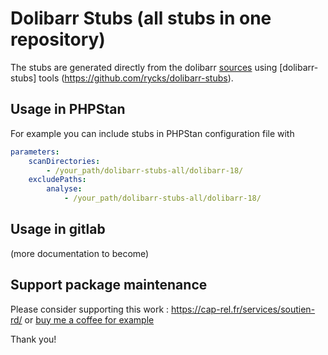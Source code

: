 # Dolibarr Stubs (all stubs in one repository)

The stubs are generated directly from the dolibarr [sources](https://github.com/dolibarr/dolibarr) using [dolibarr-stubs] tools (https://github.com/rycks/dolibarr-stubs).

## Usage in PHPStan

For example you can include stubs in PHPStan configuration file with

```yaml
parameters:
	scanDirectories:
		- /your_path/dolibarr-stubs-all/dolibarr-18/
	excludePaths:
		analyse:
			- /your_path/dolibarr-stubs-all/dolibarr-18/
```

## Usage in gitlab

(more documentation to become)


## Support package maintenance

Please consider supporting this work : https://cap-rel.fr/services/soutien-rd/ or [buy me a coffee for example](https://shop.cap-rel.fr/cat/112)

Thank you!


